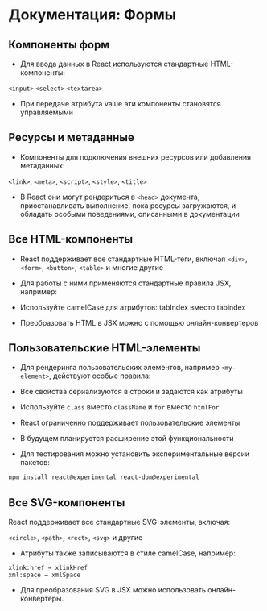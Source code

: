 # Документация: Формы

## Компоненты форм

- Для ввода данных в React используются стандартные HTML-компоненты:

`<input>`
`<select>`
`<textarea>`

- При передаче атрибута value эти компоненты становятся управляемыми

## Ресурсы и метаданные

- Компоненты для подключения внешних ресурсов или добавления метаданных:

`<link>`, `<meta>`, `<script>`, `<style>`, `<title>`

- В React они могут рендериться в `<head>` документа, приостанавливать выполнение, пока ресурсы загружаются, и обладать особыми поведениями, описанными в документации

## Все HTML-компоненты

- React поддерживает все стандартные HTML-теги, включая `<div>`, `<form>`, `<button>`, `<table>` и многие другие
- Для работы с ними применяются стандартные правила JSX, например:

- Используйте camelCase для атрибутов: tabIndex вместо tabindex
- Преобразовать HTML в JSX можно с помощью онлайн-конвертеров

## Пользовательские HTML-элементы

- Для рендеринга пользовательских элементов, например `<my-element>`, действуют особые правила:

- Все свойства сериализуются в строки и задаются как атрибуты
- Используйте `class` вместо `className` и `for` вместо `htmlFor`
- React ограниченно поддерживает пользовательские элементы
- В будущем планируется расширение этой функциональности
- Для тестирования можно установить экспериментальные версии пакетов:

```bash
npm install react@experimental react-dom@experimental
```

## Все SVG-компоненты

React поддерживает все стандартные SVG-элементы, включая:

`<circle>`, `<path>`, `<rect>`, `<svg>` и другие

- Атрибуты также записываются в стиле camelCase, например:

```
xlink:href → xlinkHref
xml:space → xmlSpace
```

- Для преобразования SVG в JSX можно использовать онлайн-конвертеры.
